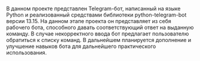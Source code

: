 В данном проекте представлен Telegram-бот, написанный на языке Python и реализованный средствами библиотеки python-telegram-bot версии 13.15.
На данном этапе проекта он представляет из себя рабочего бота, способного давать соответствующий ответ на выданную команду.
В случае некорректного ввода бот предлагает пользователю обратиться к списку команд.
В дальнейшем планируется дополнение и улучшение навыков бота для дальнейшего практического использования.
